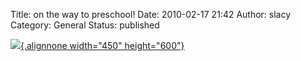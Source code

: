 Title: on the way to preschool!
Date: 2010-02-17 21:42
Author: slacy
Category: General
Status: published

[![](http://kleinlacy.com/gallery/d/192633-2/IMG_6626.JPG){.alignnone
width="450"
height="600"}](http://kleinlacy.com/gallery/v/2009/October/2009-10-16/IMG_6626.JPG.html)
